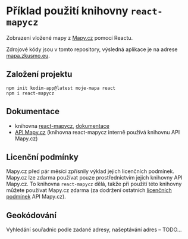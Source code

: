 # Příklad použití knihovny `react-mapycz`
Zobrazení vložené mapy z [Mapy.cz](https://mapy.cz) pomocí Reactu.

Zdrojové kódy jsou v tomto repository, výsledná aplikace je na adrese [mapa.zkusmo.eu](https://mapa.zkusmo.eu).

## Založení projektu
```shell
npm init kodim-app@latest moje-mapa react
npm i react-mapycz
```

## Dokumentace
* knihovna [react-mapycz](https://github.com/softopus-io/react-mapycz), [dokumentace](https://kolebjak.github.io/react-mapycz/)
* [API Mapy.cz](https://api.mapy.cz) (knihovna react-mapycz interně používá knihovnu API Mapy.cz)

## Licenční podmínky
Mapy.cz před pár měsíci zpřísnily výklad jejich licenčních podmínek. Mapy.cz lze zdarma používat pouze prostřednictvím jejich knihovny API Mapy.cz. To knihovna `react-mapycz` dělá, takže při použití této knihovny můžete používat Mapy.cz zdarma (za dodržení ostatních [licenčních podmínek](https://api.mapy.cz/#pact) API Mapy.cz).

## Geokódování
Vyhledání souřadnic podle zadané adresy, našeptávání adres – TODO…
